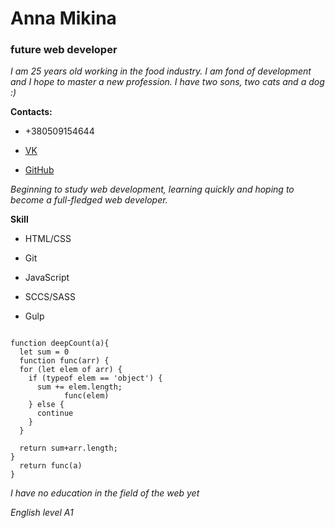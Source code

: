 # Anna Mikina 



### future web developer 

*I am 25 years old working in the food industry. I am fond of development and I hope to master a new profession.*
*I have two sons, two cats and a dog :)*

**Contacts:** 

* +380509154644

* [VK](https://vk.com/hellcat_00) 

* [GitHub](https://github.com/Hellcat00) 

*Beginning to study web development, learning quickly and hoping to become a full-fledged web developer.*

**Skill**



* HTML/CSS 

* Git 

* JavaScript 

* SCCS/SASS

* Gulp 

```

function deepCount(a){
  let sum = 0
  function func(arr) {
  for (let elem of arr) {
    if (typeof elem == 'object') {
      sum += elem.length;
            func(elem)
    } else {
      continue
    }
  }
  
  return sum+arr.length;
}
  return func(a)
}

```

*I have no education in the field of the web yet*

*English level A1*
